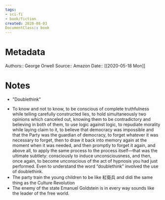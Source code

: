 ```yaml
---
tags:
- sci-fi
- book/fiction
created: 2020-08-03
DocumentClass:: book
---
```


# Metadata
Authors:: George Orwell
Source:: Amazon
Date:: [[2020-05-18 Mon]]

# Notes
- "Doublethink"
* To know and not to know, to be conscious of complete truthfulness while telling carefully constructed lies, to hold simultaneously two opinions which canceled out, knowing them to be contradictory and believing in both of them, to use logic against logic, to repudiate morality while laying claim to it, to believe that democracy was impossible and that the Party was the guardian of democracy, to forget whatever it was necessary to forget, then to draw it back into memory again at the moment when it was needed, and then promptly to forget it again, and above all, to apply the same process to the process itself—that was the ultimate subtlety: consciously to induce unconsciousness, and then, once again, to become unconscious of the act of hypnosis you had just performed. Even to understand the word “doublethink” involved the use of doublethink.
* The party train the young children to be like 紅衛兵 and didi the same thing as the Culture Revolution
* The enemy of the state Emanuel Goldstein is in every way sounds like the leader of the free world.
